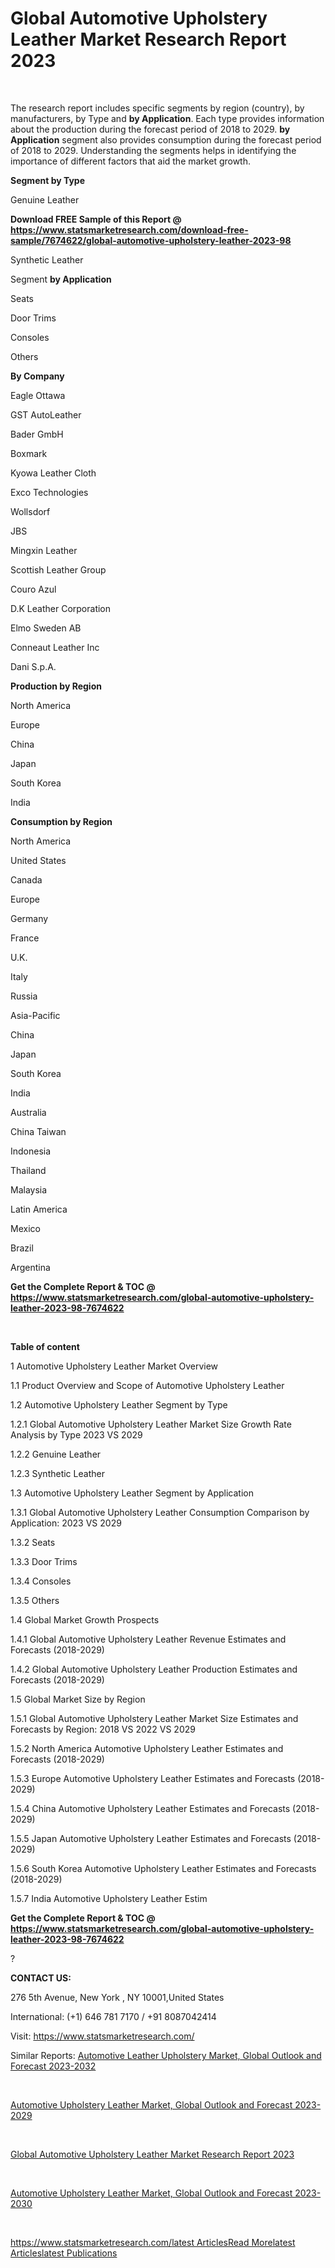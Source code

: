 <h1>Global Automotive Upholstery Leather Market Research Report 2023</h1><br/><p>The research report includes specific segments by region (country), by manufacturers, by Type and <strong>by Application</strong>. Each type provides information about the production during the forecast period of 2018 to 2029. <strong>by Application</strong> segment also provides consumption during the forecast period of 2018 to 2029. Understanding the segments helps in identifying the importance of different factors that aid the market growth.</p>
 
 
 
 <p><strong>Segment by Type</strong></p>
 
 
 
 <p>Genuine Leather</p>
 
 
 
 <p><strong>Download FREE Sample of this Report @ <a href="https://www.statsmarketresearch.com/download-free-sample/7674622/global-automotive-upholstery-leather-2023-98">https://www.statsmarketresearch.com/download-free-sample/7674622/global-automotive-upholstery-leather-2023-98</a></strong></p>
 
 
 
 <p>Synthetic Leather</p>
 
 
 
 <p>Segment <strong>by Application</strong></p>
 
 
 
 <p>Seats</p>
 
 
 
 <p>Door Trims</p>
 
 
 
 <p>Consoles</p>
 
 
 
 <p>Others</p>
 
 
 
 <p><strong>By Company</strong></p>
 
 
 
 <p>Eagle Ottawa</p>
 
 
 
 <p>GST AutoLeather</p>
 
 
 
 <p>Bader GmbH</p>
 
 
 
 <p>Boxmark</p>
 
 
 
 <p>Kyowa Leather Cloth</p>
 
 
 
 <p>Exco Technologies</p>
 
 
 
 <p>Wollsdorf</p>
 
 
 
 <p>JBS</p>
 
 
 
 <p>Mingxin Leather</p>
 
 
 
 <p>Scottish Leather Group</p>
 
 
 
 <p>Couro Azul</p>
 
 
 
 <p>D.K Leather Corporation</p>
 
 
 
 <p>Elmo Sweden AB</p>
 
 
 
 <p>Conneaut Leather Inc</p>
 
 
 
 <p>Dani S.p.A.</p>
 
 
 
 <p><strong>Production by Region</strong></p>
 
 
 
 <p>North America</p>
 
 
 
 <p>Europe</p>
 
 
 
 <p>China</p>
 
 
 
 <p>Japan</p>
 
 
 
 <p>South Korea</p>
 
 
 
 <p>India</p>
 
 
 
 <p><strong>Consumption by Region</strong></p>
 
 
 
 <p>North America</p>
 
 
 
 <p>United States</p>
 
 
 
 <p>Canada</p>
 
 
 
 <p>Europe</p>
 
 
 
 <p>Germany</p>
 
 
 
 <p>France</p>
 
 
 
 <p>U.K.</p>
 
 
 
 <p>Italy</p>
 
 
 
 <p>Russia</p>
 
 
 
 <p>Asia-Pacific</p>
 
 
 
 <p>China</p>
 
 
 
 <p>Japan</p>
 
 
 
 <p>South Korea</p>
 
 
 
 <p>India</p>
 
 
 
 <p>Australia</p>
 
 
 
 <p>China Taiwan</p>
 
 
 
 <p>Indonesia</p>
 
 
 
 <p>Thailand</p>
 
 
 
 <p>Malaysia</p>
 
 
 
 <p>Latin America</p>
 
 
 
 <p>Mexico</p>
 
 
 
 <p>Brazil</p>
 
 
 
 <p>Argentina</p>
 
 
 
 <div><b>Get the Complete Report & TOC @ <a href="https://www.statsmarketresearch.com/global-automotive-upholstery-leather-2023-98-7674622">https://www.statsmarketresearch.com/global-automotive-upholstery-leather-2023-98-7674622</a></b></div>
 
 
 
 <p><br />
 
 <b>Table of content</b></p>
 
 
 
 <p>1 Automotive Upholstery Leather Market Overview<br />
 
 1.1 Product Overview and Scope of Automotive Upholstery Leather<br />
 
 1.2 Automotive Upholstery Leather Segment by Type<br />
 
 1.2.1 Global Automotive Upholstery Leather Market Size Growth Rate Analysis by Type 2023 VS 2029<br />
 
 1.2.2 Genuine Leather<br />
 
 1.2.3 Synthetic Leather<br />
 
 1.3 Automotive Upholstery Leather Segment by Application<br />
 
 1.3.1 Global Automotive Upholstery Leather Consumption Comparison by Application: 2023 VS 2029<br />
 
 1.3.2 Seats<br />
 
 1.3.3 Door Trims<br />
 
 1.3.4 Consoles<br />
 
 1.3.5 Others<br />
 
 1.4 Global Market Growth Prospects<br />
 
 1.4.1 Global Automotive Upholstery Leather Revenue Estimates and Forecasts (2018-2029)<br />
 
 1.4.2 Global Automotive Upholstery Leather Production Estimates and Forecasts (2018-2029)<br />
 
 1.5 Global Market Size by Region<br />
 
 1.5.1 Global Automotive Upholstery Leather Market Size Estimates and Forecasts by Region: 2018 VS 2022 VS 2029<br />
 
 1.5.2 North America Automotive Upholstery Leather Estimates and Forecasts (2018-2029)<br />
 
 1.5.3 Europe Automotive Upholstery Leather Estimates and Forecasts (2018-2029)<br />
 
 1.5.4 China Automotive Upholstery Leather Estimates and Forecasts (2018-2029)<br />
 
 1.5.5 Japan Automotive Upholstery Leather Estimates and Forecasts (2018-2029)<br />
 
 1.5.6 South Korea Automotive Upholstery Leather Estimates and Forecasts (2018-2029)<br />
 
 1.5.7 India Automotive Upholstery Leather Estim</p>
 
 
 
 <div><b>Get the Complete Report & TOC @ <a href="https://www.statsmarketresearch.com/global-automotive-upholstery-leather-2023-98-7674622">https://www.statsmarketresearch.com/global-automotive-upholstery-leather-2023-98-7674622</a></b></div>
 
 
 
 <p>? </p>
 
 
 
 <p><b>CONTACT US:</b><br />
 
 276 5th Avenue, New York , NY 10001,United States<br />
 
 International: (+1) 646 781 7170 / +91 8087042414<br />
 
 Visit: <a href="https://www.statsmarketresearch.com/">https://www.statsmarketresearch.com/</a><br />
 
 Similar Reports: <a href="https://www.statsmarketresearch.com/global-automotive-upholstery-leather-2023-98-7674622">Automotive Leather Upholstery Market, Global Outlook and Forecast 2023-2032</a><br />
 
 <br />
 
 <a href="https://www.statsmarketresearch.com/global-automotive-upholstery-leather-2023-98-7674622">Automotive Upholstery Leather Market, Global Outlook and Forecast 2023-2029</a><br />
 
 <br />
 
 <a href="https://www.statsmarketresearch.com/global-automotive-upholstery-leather-2023-98-7674622">Global Automotive Upholstery Leather Market Research Report 2023</a><br />
 
 <br />
 
 <a href="https://www.statsmarketresearch.com/global-automotive-upholstery-leather-2023-98-7674622">Automotive Upholstery Leather Market, Global Outlook and Forecast 2023-2030</a><br />
 
 <br />
 
 <a href="https://gyeongbokgung.com">https://www.statsmarketresearch.com/</a><a href="https://hallyeomaritime.com">latest Articles</a><a href="https://jingwansa.com">Read More</a><a href="https://nguoiviet.jp/">latest Articles</a><a href="https://www.intelmarketresearch.com/">latest Publications</a></p>